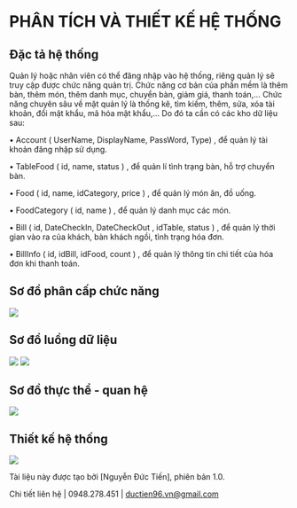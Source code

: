 # PHÂN TÍCH VÀ THIẾT KẾ HỆ THỐNG

## Đặc tả hệ thống

Quản lý hoặc nhân viên có thể đăng nhập vào hệ thống, riêng quản lý sẽ truy cập được chức năng quản trị.
Chức năng cơ bản của phần mềm là thêm bàn, thêm món, thêm danh mục, chuyển bàn, giảm giá, thanh toán,…
Chức năng chuyên sâu về mặt quản lý là thống kê, tìm kiếm, thêm, sửa, xóa tài khoản, đổi mật khẩu, mã hóa mật khẩu,…
Do đó ta cần có các kho dữ liệu sau:

•	Account ( UserName, DisplayName, PassWord, Type) , để quản lý tài khoản đăng nhập sử dụng.


•	TableFood ( id, name, status ) , để quản lí tình trạng bàn, hỗ trợ chuyển bàn.


•	Food ( id, name, idCategory, price ) , để quản lý món ăn, đồ uống.


•	FoodCategory ( id, name ) ,  để quản lý danh mục các món.


•	Bill ( id, DateCheckIn, DateCheckOut , idTable, status ) , để quản lý thời gian vào ra của khách, bàn khách ngồi, tình trạng hóa đơn.


•	BillInfo ( id, idBill, idFood, count ) , để quản lý thông tin chi tiết của hóa đơn khi thanh toán.


## Sơ đồ phân cấp chức năng
![](http://i.imgur.com/KHOCOAq.jpg)

## Sơ đồ luồng dữ liệu
 ![](http://i.imgur.com/eszbAYa.jpg)
![](http://i.imgur.com/99Tu0wl.jpg)

## Sơ đồ thực thể - quan hệ
 ![](http://i.imgur.com/LsqdmtC.jpg)

## Thiết kế hệ thống
 ![](http://i.imgur.com/ofqOjYI.jpg)

Tài liệu này được tạo bởi [Nguyễn Đức Tiến], phiên bản 1.0.


Chi tiết liên hệ | 0948.278.451 | ductien96.vn@gmail.com 
